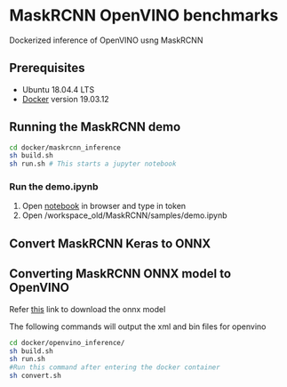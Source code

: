 # MaskRCNN OpenVINO benchmarks
Dockerized inference of OpenVINO usng MaskRCNN

## Prerequisites
* Ubuntu 18.04.4 LTS
* [Docker](https://docs.docker.com/engine/install/ubuntu/) version 19.03.12

## Running the MaskRCNN demo
```sh
cd docker/maskrcnn_inference
sh build.sh
sh run.sh # This starts a jupyter notebook 
```
### Run the demo.ipynb
1. Open [notebook](http://localhost:8888/tree) in browser and type in token <br />
2. Open /workspace_old/MaskRCNN/samples/demo.ipynb

## Convert MaskRCNN Keras to ONNX

## Converting MaskRCNN ONNX model to OpenVINO
Refer [this](https://docs.openvinotoolkit.org/latest/openvino_docs_MO_DG_prepare_model_convert_model_onnx_specific_Convert_Mask_RCNN.html) link to download the onnx model

The following commands will output the xml and bin files for openvino
```sh
cd docker/openvino_inference/
sh build.sh
sh run.sh
#Run this command after entering the docker container
sh convert.sh 
```
